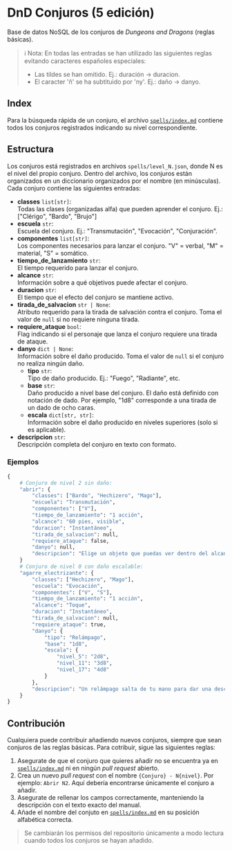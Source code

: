 # DnD Conjuros (5 edición)

Base de datos NoSQL de los conjuros de _Dungeons and Dragons_ (reglas básicas).

> ℹ️ Nota:
> En todas las entradas se han utilizado las siguientes reglas evitando caracteres españoles especiales:
> - Las tildes se han omitido. Ej.: duración -> duracion.
> - El caracter 'ñ' se ha subtituido por 'ny'. Ej.: daño -> danyo.

## Index

Para la búsqueda rápida de un conjuro, el archivo [`spells/index.md`](spells/index.md) contiene todos los conjuros registrados indicando su nivel correspondiente.

## Estructura

Los conjuros está registrados en archivos `spells/level_N.json`, donde N es el nivel del propio conjuro.
Dentro del archivo, los conjuros están organizados en un diccionario organizados por el nombre (en minúsculas).
Cada conjuro contiene las siguientes entradas:

- **classes** `list[str]`:<br>Todas las clases (organizadas alfa) que pueden aprender el conjuro. Ej.: ["Clérigo", "Bardo", "Brujo"]
- **escuela** `str`:<br>Escuela del conjuro. Ej.: "Transmutación", "Evocación", "Conjuración".
- **componentes** `list[str]`:<br>Los componentes necesarios para lanzar el conjuro. "V" = verbal, "M" = material, "S" = somático.
- **tiempo_de_lanzamiento** `str`:<br>El tiempo requerido para lanzar el conjuro.
- **alcance** `str`:<br>Información sobre a qué objetivos puede afectar el conjuro.
- **duracion** `str`:<br>El tiempo que el efecto del conjuro se mantiene activo.
- **tirada_de_salvacion** `str | None`:<br>Atributo requerido para la tirada de salvación contra el conjuro. Toma el valor de `null` si no requiere ninguna tirada.
- **requiere_ataque** `bool`:<br>Flag indicando si el personaje que lanza el conjuro requiere una tirada de ataque.
- **danyo** `dict | None`:<br>Información sobre el daño producido. Toma el valor de `null` si el conjuro no realiza ningún daño.
    - **tipo** `str`:<br>Tipo de daño producido. Ej.: "Fuego", "Radiante", etc.
    - **base** `str`:<br>Daño producido a nivel base del conjuro. El daño está definido con notación de dado. Por ejemplo, "1d8" corresponde a una tirada de un dado de ocho caras.
    - **escala** `dict[str, str]`:<br>Información sobre el daño producido en niveles superiores (solo si es aplicable).
- **descripcion** `str`:<br> Descripción completa del conjuro en texto con formato.

### Ejemplos

```python
{
    # Conjuro de nivel 2 sin daño:
    "abrir": {
        "classes": ["Bardo", "Hechizero", "Mago"],
        "escuela": "Transmutación",
        "componentes": ["V"],
        "tiempo_de_lanzamiento": "1 acción",
        "alcance": "60 pies, visible",
        "duracion": "Instantáneo",
        "tirada_de_salvacion": null,
        "requiere_ataque": false,
        "danyo": null,
        "descripcion": "Elige un objeto que puedas ver dentro del alcance. Este puede ser una puerta, una caja, un cofre, unas esposas, un candado o cualquier otro objeto que posea alguna manera, mágica o mundana, de impedir el acceso.\nUn objetivo que esté cerrado mediante una cerradura normal o que esté atascado o atrancado se abre, desatasca o desatranca. Si el objeto tenía varios cerrojos, solo se desbloquea uno de ellos.\nSi eliges un objetivo que está cerrado mediante _cerradura arcana_, este conjuro queda anulado durante 10 minutos, y durante este tiempo el objeto se puede abrir y cerrar con normalidad.\nCuando lanzas este conjuro, un fuerte golpe suena desde el objeto, audible desde 300 pies de distancia."
    }
    # Conjuro de nivel 0 con daño escalable:
    "agarre_electrizante": {
        "classes": ["Hechizero", "Mago"],
        "escuela": "Evocación",
        "componentes": ["V", "S"],
        "tiempo_de_lanzamiento": "1 acción",
        "alcance": "Toque",
        "duracion": "Instantáneo",
        "tirada_de_salvacion": null,
        "requiere_ataque": true,
        "danyo": {
            "tipo": "Relámpago",
            "base": "1d8",
            "escala": {
                "nivel_5": "2d8",
                "nivel_11": "3d8",
                "nivel_17": "4d8"
            }
        },
        "descripcion": "Un relámpago salta de tu mano para dar una descarga eléctrica a la criatura que intentas tocar. Haz un ataque de conjuro cuerpo a cuerpo contra el objetivo. Tienes ventaja en la tirada de ataque si la criatura lleva armadura de metal. Si impactas, el objetivo sufre 1d8 de daño de relámpago y no podrá llevar a cabo reacciones hasta el comienzo de su próximo turno."
    }
}
```

## Contribución

Cualquiera puede contribuir añadiendo nuevos conjuros, siempre que sean conjuros de las reglas básicas.
Para cotribuir, sigue las siguientes reglas:

1. Asegurate de que el conjuro que quieres añadir no se encuentra ya en [`spells/index.md`](spells/index.md) ni en ningún _pull request_ abierto.
2. Crea un nuevo _pull request_ con el nombre `{Conjuro} - N{nivel}`. Por ejemplo: `Abrir N2`. Aquí debería encontrarse únicamente el conjuro a añadir.
3. Asegurate de rellenar los campos correctamente, manteniendo la descripción con el texto exacto del manual.
4. Añade el nombre del conjuto en [`spells/index.md`](spells/index.md) en su posición alfabética correcta.

> Se cambiarán los permisos del repositorio únicamente a modo lectura cuando todos los conjuros se hayan añadido.
